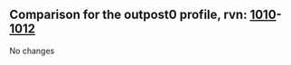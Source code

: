 ## Comparison for the outpost0 profile, rvn: [1010](https://github.com/PRO100KatYT/FortniteProfileRevisions/tree/main/profiles/outpost0/1010%20outpost0.json)-[1012](https://github.com/PRO100KatYT/FortniteProfileRevisions/tree/main/profiles/outpost0/1012%20outpost0.json)

No changes

